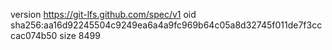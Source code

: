 version https://git-lfs.github.com/spec/v1
oid sha256:aa16d92245504c9249ea6a4a9fc969b64c05a8d32745f011de7f3cccac074b50
size 8499

